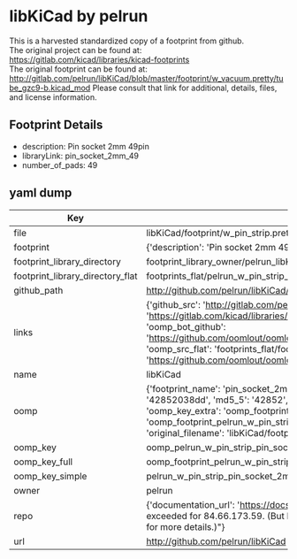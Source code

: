 # libKiCad by pelrun  
This is a harvested standardized copy of a footprint from github.  
The original project can be found at:  
https://gitlab.com/kicad/libraries/kicad-footprints  
The original footprint can be found at:
http://gitlab.com/pelrun/libKiCad/blob/master/footprint/w_vacuum.pretty/tube_gzc9-b.kicad_mod
Please consult that link for additional, details, files, and license information.  
## Footprint Details
* description: Pin socket 2mm 49pin  
* libraryLink: pin_socket_2mm_49  
* number_of_pads: 49  
## yaml dump  
| Key | Value |  
| --- | --- |  
| file | libKiCad/footprint/w_pin_strip.pretty/pin_socket_2mm_49.kicad_mod |  
| footprint | {'description': 'Pin socket 2mm 49pin', 'libraryLink': 'pin_socket_2mm_49', 'number_of_pads': 49} |  
| footprint_library_directory | footprint_library_owner/pelrun_libKiCad |  
| footprint_library_directory_flat | footprints_flat/pelrun_w_pin_strip_pin_socket_2mm_49/working |  
| github_path | http://github.com/pelrun/libKiCad/blob/master/footprint/w_pin_strip.pretty/pin_socket_2mm_49.kicad_mod |  
| links | {'github_src': 'http://gitlab.com/pelrun/libKiCad/blob/master/footprint/w_vacuum.pretty/tube_gzc9-b.kicad_mod', 'github_src_repo': 'https://gitlab.com/kicad/libraries/kicad-footprints', 'oomp_bot': 'footprints/pelrun_w_pin_strip_pin_socket_2mm_49/working', 'oomp_bot_github': 'https://github.com/oomlout/oomlout_oomp_footprint_bot/tree/main/footprints/pelrun_w_pin_strip_pin_socket_2mm_49/working', 'oomp_src_flat': 'footprints_flat/footprints_flat/pelrun_w_pin_strip_pin_socket_2mm_49/working', 'oomp_src_flat_github': 'https://github.com/oomlout/oomlout_oomp_footprint_src/tree/main/footprints_flat/pelrun_w_pin_strip_pin_socket_2mm_49/working'} |  
| name | libKiCad |  
| oomp | {'footprint_name': 'pin_socket_2mm_49', 'library_name': 'w_pin_strip', 'md5': '42852038dd5ba50e517ba5c49f12beef', 'md5_10': '42852038dd', 'md5_5': '42852', 'md5_6': '428520', 'oomp_key': 'oomp_pelrun_w_pin_strip_pin_socket_2mm_49', 'oomp_key_extra': 'oomp_footprint_pelrun_w_pin_strip_pin_socket_2mm_49', 'oomp_key_full': 'oomp_footprint_pelrun_w_pin_strip_pin_socket_2mm_49_428520', 'oomp_key_simple': 'pelrun_w_pin_strip_pin_socket_2mm_49', 'original_filename': 'libKiCad/footprint/w_pin_strip.pretty/pin_socket_2mm_49.kicad_mod', 'owner_name': 'pelrun'} |  
| oomp_key | oomp_pelrun_w_pin_strip_pin_socket_2mm_49 |  
| oomp_key_full | oomp_footprint_pelrun_w_pin_strip_pin_socket_2mm_49 |  
| oomp_key_simple | pelrun_w_pin_strip_pin_socket_2mm_49 |  
| owner | pelrun |  
| repo | {'documentation_url': 'https://docs.github.com/rest/overview/resources-in-the-rest-api#rate-limiting', 'message': "API rate limit exceeded for 84.66.173.59. (But here's the good news: Authenticated requests get a higher rate limit. Check out the documentation for more details.)"} |  
| url | http://github.com/pelrun/libKiCad |  

